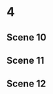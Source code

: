 # 4

## Scene 10
## Scene 11
## Scene 12

<!--stackedit_data:
eyJoaXN0b3J5IjpbNDAzOTE2NzM3LDE0NTQ2Nzk1NTYsLTY0ND
Q1Mzk2OSwtOTY2OTQ5NDEzXX0=
-->